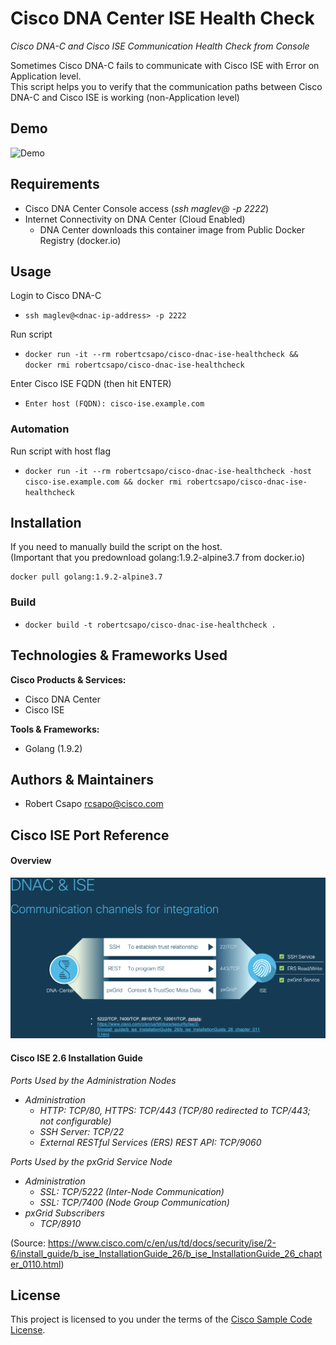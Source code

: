 # Cisco DNA Center ISE Health Check

*Cisco DNA-C and Cisco ISE Communication Health Check from Console*

Sometimes Cisco DNA-C fails to communicate with Cisco ISE with Error on Application level.  
This script helps you to verify that the communication paths between Cisco DNA-C and Cisco ISE is working (non-Application level)

## Demo

![Demo](./demo.gif)

## Requirements

* Cisco DNA Center Console access (_ssh maglev@<dnac-ip-address> -p 2222_)
* Internet Connectivity on DNA Center (Cloud Enabled)
  - DNA Center downloads this container image from Public Docker Registry (docker.io)

## Usage

Login to Cisco DNA-C
* ```ssh maglev@<dnac-ip-address> -p 2222```

Run script
* ```docker run -it --rm robertcsapo/cisco-dnac-ise-healthcheck && docker rmi robertcsapo/cisco-dnac-ise-healthcheck```

Enter Cisco ISE FQDN (then hit ENTER)
* ```Enter host (FQDN): cisco-ise.example.com```

### Automation

Run script with host flag
* ```docker run -it --rm robertcsapo/cisco-dnac-ise-healthcheck -host cisco-ise.example.com && docker rmi robertcsapo/cisco-dnac-ise-healthcheck```

## Installation

If you need to manually build the script on the host.  
(Important that you predownload golang:1.9.2-alpine3.7 from docker.io)  
```
docker pull golang:1.9.2-alpine3.7
```

### Build
* ```docker build -t robertcsapo/cisco-dnac-ise-healthcheck .```

## Technologies & Frameworks Used

**Cisco Products & Services:**

- Cisco DNA Center
- Cisco ISE

**Tools & Frameworks:**

- Golang (1.9.2)


## Authors & Maintainers

- Robert Csapo <rcsapo@cisco.com>

## Cisco ISE Port Reference
#### Overview
![](./cisco-dnac-ise-communication.png)
#### Cisco ISE 2.6 Installation Guide

_Ports Used by the Administration Nodes_
* _Administration_
  * _HTTP: TCP/80, HTTPS: TCP/443 (TCP/80 redirected to TCP/443; not configurable)_
  * _SSH Server: TCP/22_
  * _External RESTful Services (ERS) REST API: TCP/9060_

_Ports Used by the pxGrid Service Node_

* _Administration_
  * _SSL: TCP/5222 (Inter-Node Communication)_
  * _SSL: TCP/7400 (Node Group Communication)_
* _pxGrid Subscribers_
  * _TCP/8910_

(Source: https://www.cisco.com/c/en/us/td/docs/security/ise/2-6/install_guide/b_ise_InstallationGuide_26/b_ise_InstallationGuide_26_chapter_0110.html)

## License

This project is licensed to you under the terms of the [Cisco Sample
Code License](./LICENSE).
